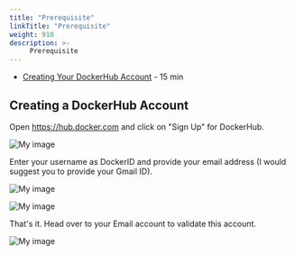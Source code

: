 ```yaml
---
title: "Prerequisite"
linkTitle: "Prerequisite"
weight: 910
description: >-
     Prerequisite
---
```


- [Creating Your DockerHub Account](#creating-your-dockerhub-account) - 15 min

## Creating a DockerHub Account

Open https://hub.docker.com and click on "Sign Up" for DockerHub.

![My image](dockerhub1.png)

Enter your username as DockerID and provide your email address (I would suggest you to provide your Gmail ID).

![My image](dockerhub2.png)


![My image](dockerhub3.png)

That's it. Head over to your Email account to validate this account.

![My image](dockerhub4.png)
